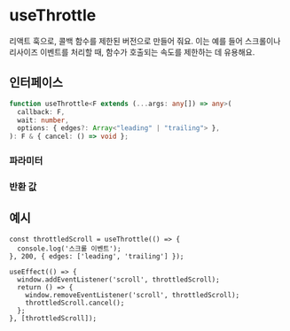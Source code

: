 # useThrottle

리액트 훅으로, 콜백 함수를 제한된 버전으로 만들어 줘요. 이는 예를 들어 스크롤이나 리사이즈 이벤트를 처리할 때, 함수가 호출되는 속도를 제한하는 데 유용해요.

## 인터페이스
```ts
function useThrottle<F extends (...args: any[]) => any>(
  callback: F,
  wait: number,
  options: { edges?: Array<"leading" | "trailing"> },
): F & { cancel: () => void };

```

### 파라미터

<Interface
  required
  name="callback"
  type="F"
  description="제한된 버전으로 만들 함수예요."
/>

<Interface
  required
  name="wait"
  type="number"
  description="호출을 제한할 밀리초 수예요."
/>

<Interface
  name="options"
  type="{ edges?: Array<'leading' | 'trailing'> }"
  description="스로틀 동작을 제어하기 위한 옵션이에요."
  :nested="[
    {
      name: 'options.edges',
      type: 'Array<\'leading\' | \'trailing\'>',
      required: 'false',
      defaultValue: '[\'leading\', \'trailing\']',
      description:
        '함수가 시작점, 끝점, 또는 두 곳 모두에서 호출될지를 지정하는 선택적 배열이에요.',
    },
  ]"
/>

### 반환 값

<Interface
  name=""
  type="F & { cancel: () => void }"
  description="<code>cancel</code> 메서드로 대기 중인 실행을 취소할 수 있는 제한된 함수를 반환해요."
/>


## 예시

```tsx
const throttledScroll = useThrottle(() => {
  console.log('스크롤 이벤트');
}, 200, { edges: ['leading', 'trailing'] });

useEffect(() => {
  window.addEventListener('scroll', throttledScroll);
  return () => {
    window.removeEventListener('scroll', throttledScroll);
    throttledScroll.cancel();
  };
}, [throttledScroll]);
```

